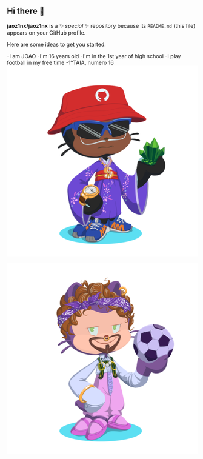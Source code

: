 ## Hi there 👋


**jaoz1nx/jaoz1nx** is a ✨ _special_ ✨ repository because its `README.md` (this file) appears on your GitHub profile.

Here are some ideas to get you started:

-I am JOAO
-I'm 16 years old
-I'm in the 1st year of high school
-I play football in my free time
-1°TAIA, numero 16
![](octocat-1723818475675.png)


![](octocat-1724422886430.png)

